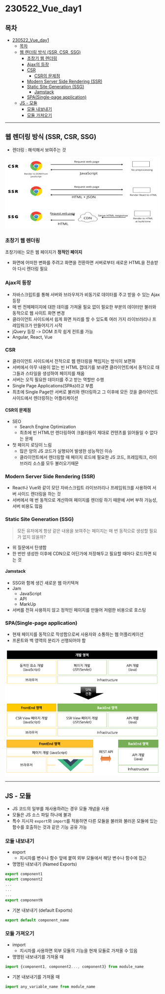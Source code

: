 # 230522_Vue_day1
## 목차
<!-- TOC -->

- [230522\_Vue\_day1](#230522_vue_day1)
  - [목차](#목차)
  - [웹 렌더링 방식 (SSR, CSR, SSG)](#웹-렌더링-방식-ssr-csr-ssg)
    - [초창기 웹 렌더링](#초창기-웹-렌더링)
    - [Ajax의 등장](#ajax의-등장)
    - [CSR](#csr)
      - [CSR의 문제점](#csr의-문제점)
    - [Modern Server Side Rendering (SSR)](#modern-server-side-rendering-ssr)
    - [Static Site Generation (SSG)](#static-site-generation-ssg)
      - [Jamstack](#jamstack)
    - [SPA(Single-page application)](#spasingle-page-application)
  - [JS - 모듈](#js---모듈)
    - [모듈 내보내기](#모듈-내보내기)
    - [모듈 가져오기](#모듈-가져오기)

<!-- /TOC -->
---
## 웹 렌더링 방식 (SSR, CSR, SSG)
- 렌더링 : 해석해서 보여주는 것
  
![](/TIL/image/2023-05-22-10-08-29.png)
### 초창기 웹 렌더링
초창기에는 모든 웹 페이지가 **정적인 페이지**
- 화면에 어떠한 변화를 주려고 화면을 전환하면 서버로부터 새로운 HTML을 전송받아 다시 렌더링 필요
### Ajax의 등장
- 자바스크립트를 통해 서버와 브라우저가 비동기로 데이터를 주고 받을 수 있는 Ajax 등장
- 매 번 전체페이지에 대한 데이를 가져올 필요 없이 필요한 부분의 데이터만 불러와 동적으로 웹 사이트 화면 변경
- 클라이언트 사이드에서 쉽게 화면 처리를 할 수 있도록 여러 가지 라이브러리나 프레임워크가 만들어지기 시작
- jQuery 등장 -> DOM 조작 쉽게 컨트롤 가능
- Angular, React, Vue 
### CSR
- 클라이언트 사이드에서 전적으로 웹 렌더링을 책임지는 방식이 보편화
- 서버에서 아무 내용이 없는 빈 HTML 껍데기를 보내면 클라이언트에서 동적으로 태그들과 스타일을 생성하여 페이지를 채움
- 서버는 오직 필요한 데이터를 주고 받는 역할만 수행
- Single Page Applications(SPAs)라고 부름
- 최초에 Single Page만 서버로 불러와 렌더링하고 그 이후에 모든 것을 클라이언트 사이드에서 렌더링하는 어플리케이션
#### CSR의 문제점
- SEO
  - Search Engine Optimization
  - 최초에 빈 HTML만 렌더링하여 크롤러들이 제대로 컨텐츠를 읽어들일 수 없다는 문제
- 첫 페이지 로딩이 느림
  - 많은 양의 JS 코드가 실행되어 발생한 성능적인 이슈
  - 클라이언트에서 렌더링할 때 페이지 로드에 필요한 JS 코드, 프레임워크, 라이브러리 소스를 모두 불러오기때문
### Modern Server Side Rendering (SSR)
- React나 Vue와 같이 모던 자바스크립트 라이브러리나 프레임워크를 사용하여 서버 사이드 렌더링을 하는 것
- 서버에서 매 번 동적으로 계산하여 페이지를 렌더링 하기 때문에 서버 부하 가능성, 서버 비용도 많음

### Static Site Generation (SSG)
> 모든 유저에게 항상 같은 내용을 보여주는 페이지는 매 번 동적으로 생성할 필요가 없지 않을까? 
- 위 질문에서 탄생함
- 한 번만 생성한 이후에 CDN으로 어딘가에 저장해두고 필요할 때마다 로드하면 되는 것
#### Jamstack
- SSG와 함께 생긴 새로운 웹 아키텍쳐
- Jam
  - JavaScript
  - API
  - MarkUp
- 서버를 전혀 사용하지 않고 정적인 페이지를 만들어 저렴한 비용으로 호스팅
### SPA(Single-page application)
- 현재  페이지를 동적으로 작성함으로써 사용자와 소통하는 웹 어플리케이션
- 프론트와 백 영역의 분리가 선행되어야 함
  
![](/TIL/image/2023-05-22-10-12-25.png)

---

## JS - 모듈
- JS 코드의 일부를 재사용하려는 경우 모듈 개념을 사용
- 모듈은 JS 소스 파일 하나에 불과
- 특수 지시자 `export`와 `import`를 적용하면 다른 모듈을 불러와 불러온 모듈에 있는 함수를 호출하는 것과 같은 기능 공유 가능
### 모듈 내보내기
- export
  - 지시자를 변수나 함수 앞에 붙여 외부 모듈에서 해당 변수나 함수에 접근
- 명명된 내보내기 (Named Exports)
```js
export component1
export component2
...
...
...
export componentN
```
- 기본 내보내기 (default Exports)
```js
export default component_name
```
### 모듈 가져오기
- import
  - 지시자를 사용하면 외부 모듈의 기능을 현재 모듈로 가져올 수 있음
- 명명된 내보내기를 가져올 때
```js
import {component1, component2..., component3} from module_name
```
- 기본 내보내기를 가져올 때
```js
import any_variable_name from module_name
```